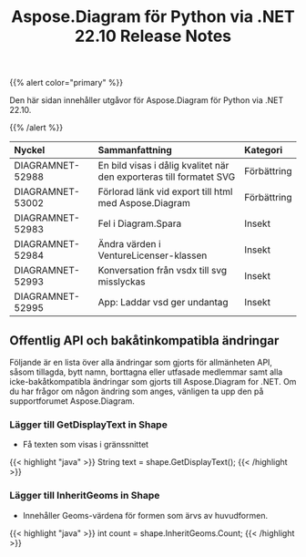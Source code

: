 ﻿---
title: Aspose.Diagram för Python via .NET 22.10 Release Notes
type: docs
weight: 17
url: /sv/python-net/aspose-diagram-for-python-via-net-22-10-release-notes/
---
{{% alert color="primary" %}} 

Den här sidan innehåller utgåvor för Aspose.Diagram för Python via .NET 22.10.

{{% /alert %}} 

|**Nyckel**|**Sammanfattning**|**Kategori**|
|:- |:- |:- |
|DIAGRAMNET-52988|En bild visas i dålig kvalitet när den exporteras till formatet SVG|Förbättring|
|DIAGRAMNET-53002|Förlorad länk vid export till html med Aspose.Diagram|Förbättring|
|DIAGRAMNET-52983|Fel i Diagram.Spara|Insekt|
|DIAGRAMNET-52984|Ändra värden i VentureLicenser-klassen|Insekt|
|DIAGRAMNET-52993|Konversation från vsdx till svg misslyckas|Insekt|
|DIAGRAMNET-52995|App: Laddar vsd ger undantag|Insekt|

## **Offentlig API och bakåtinkompatibla ändringar**
Följande är en lista över alla ändringar som gjorts för allmänheten API, såsom tillagda, bytt namn, borttagna eller utfasade medlemmar samt alla icke-bakåtkompatibla ändringar som gjorts till Aspose.Diagram for .NET. Om du har frågor om någon ändring som anges, vänligen ta upp den på supportforumet Aspose.Diagram.

### **Lägger till GetDisplayText in Shape**
- Få texten som visas i gränssnittet

{{< highlight "java" >}}
String text = shape.GetDisplayText();
{{< /highlight >}}

### **Lägger till InheritGeoms in Shape**
- Innehåller Geoms-värdena för formen som ärvs av huvudformen.

{{< highlight "java" >}}
int count = shape.InheritGeoms.Count;
{{< /highlight >}}